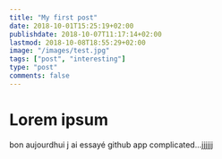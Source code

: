 ```yaml
---
title: "My first post"
date: 2018-10-01T15:25:19+02:00
publishdate: 2018-10-07T11:17:14+02:00
lastmod: 2018-10-08T18:55:29+02:00
image: "/images/test.jpg"
tags: ["post", "interesting"]
type: "post"
comments: false
---
```

# Lorem ipsum
bon aujourdhui j ai essayé github app complicated...jjjjjj
 
